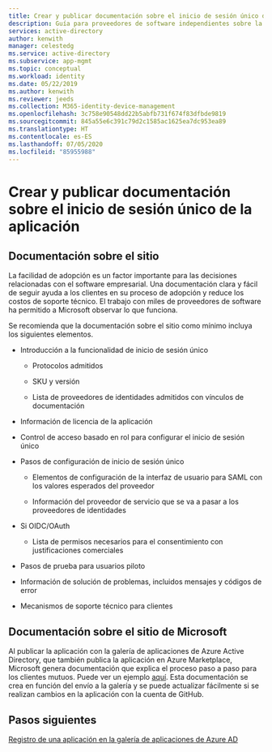 ```yaml
---
title: Crear y publicar documentación sobre el inicio de sesión único de la aplicación
description: Guía para proveedores de software independientes sobre la integración con Azure Active Directory
services: active-directory
author: kenwith
manager: celestedg
ms.service: active-directory
ms.subservice: app-mgmt
ms.topic: conceptual
ms.workload: identity
ms.date: 05/22/2019
ms.author: kenwith
ms.reviewer: jeeds
ms.collection: M365-identity-device-management
ms.openlocfilehash: 3c758e90548dd22b5abfb731f674f83dfbde9819
ms.sourcegitcommit: 845a55e6c391c79d2c1585ac1625ea7dc953ea89
ms.translationtype: HT
ms.contentlocale: es-ES
ms.lasthandoff: 07/05/2020
ms.locfileid: "85955988"
---
```

# <a name="create-and-publish-single-sign-on-documentation-for-your-application"></a>Crear y publicar documentación sobre el inicio de sesión único de la aplicación   

## <a name="documentation-on-your-site"></a>Documentación sobre el sitio

La facilidad de adopción es un factor importante para las decisiones relacionadas con el software empresarial. Una documentación clara y fácil de seguir ayuda a los clientes en su proceso de adopción y reduce los costos de soporte técnico. El trabajo con miles de proveedores de software ha permitido a Microsoft observar lo que funciona.

Se recomienda que la documentación sobre el sitio como mínimo incluya los siguientes elementos.

* Introducción a la funcionalidad de inicio de sesión único

  * Protocolos admitidos

  * SKU y versión

  * Lista de proveedores de identidades admitidos con vínculos de documentación

* Información de licencia de la aplicación

* Control de acceso basado en rol para configurar el inicio de sesión único

* Pasos de configuración de inicio de sesión único

  * Elementos de configuración de la interfaz de usuario para SAML con los valores esperados del proveedor

  * Información del proveedor de servicio que se va a pasar a los proveedores de identidades

* Si OIDC/OAuth

  * Lista de permisos necesarios para el consentimiento con justificaciones comerciales

* Pasos de prueba para usuarios piloto

* Información de solución de problemas, incluidos mensajes y códigos de error

* Mecanismos de soporte técnico para clientes

## <a name="documentation-on-the-microsoft-site"></a>Documentación sobre el sitio de Microsoft

Al publicar la aplicación con la galería de aplicaciones de Azure Active Directory, que también publica la aplicación en Azure Marketplace, Microsoft genera documentación que explica el proceso paso a paso para los clientes mutuos. Puede ver un ejemplo [aquí](https://aka.ms/appstutorial). Esta documentación se crea en función del envío a la galería y se puede actualizar fácilmente si se realizan cambios en la aplicación con la cuenta de GitHub.

## <a name="next-steps"></a>Pasos siguientes

[Registro de una aplicación en la galería de aplicaciones de Azure AD](https://docs.microsoft.com/Azure/active-directory/develop/howto-app-gallery-listing)
